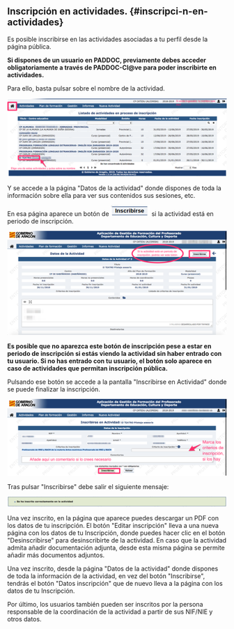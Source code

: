 ## Inscripción en actividades. {#inscripci-n-en-actividades}

Es posible inscribirse en las actividades asociadas a tu perfil desde la página pública.

**Si dispones de un usuario en PADDOC, previamente debes acceder obligatoriamente a través de PADDOC-Cl@ve para poder inscribirte en actividades.**

Para ello, basta pulsar sobre el nombre de la actividad.

![](https://raw.githubusercontent.com/catedu/manualdoceo/master/assets/inscripcion1.png)

Y se accede a la página "Datos de la actividad" donde dispones de toda la información sobre ella para ver sus contenidos sus sesiones, etc.

En esa página aparece un botón de ![](https://raw.githubusercontent.com/catedu/manualdoceo/master/assets/Seleccion_788.png) si la actividad está en periodo de inscripción.

![](https://raw.githubusercontent.com/catedu/manualdoceo/master/assets/inscripcion2.png)

**Es posible que no aparezca este botón de inscripción pese a estar en periodo de inscripción si estás viendo la actividad sin haber entrado con tu usuario. Si no has entrado con tu usuario, el botón solo aparece en caso de actividades que permitan inscripción pública.**

Pulsando ese botón se accede a la pantalla "Inscribirse en Actividad" donde se puede finalizar la inscripción.

![](https://raw.githubusercontent.com/catedu/manualdoceo/master/assets/inscripcion3.png)

Tras pulsar "Inscribirse" debe salir el siguiente mensaje:

![](https://raw.githubusercontent.com/catedu/manualdoceo/master/assets/inscripcion4.png)

Una vez inscrito, en la página que aparece puedes descargar un PDF con los datos de tu inscripción. El botón "Editar inscripción" lleva a una nueva página con los datos de tu Inscripción, donde puedes hacer clic en el botón "Desinscribirse" para desinscribirte de la actividad. En caso que la actividad admita añadir documentación adjunta, desde esta misma página se permite añadir más documentos adjuntos.

Una vez inscrito, desde la página "Datos de la actividad" donde dispones de toda la información de la actividad, en vez del botón "Inscribirse", tendrás el botón "Datos inscripción" que de nuevo lleva a la página con los datos de tu Inscripción.

Por último, los usuarios también pueden ser inscritos por la persona responsable de la coordinación de la actividad a partir de sus NIF/NIE y otros datos.

